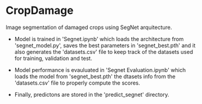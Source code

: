 # CropDamage
Image segmentation of damaged crops using SegNet arquitecture.

* Model is trained in 'Segnet.ipynb' which loads the architecture from 'segnet_model.py', saves the best parameters in 'segnet_best.pth' and it also generates the 'datasets.csv' file to keep track of the datasets used for training, validation and test.

* Model performance is evauluated in 'Segnet Evaluation.ipynb' which loads the model from 'segnet_best.pth' the dtasets info from the 'datasets.csv'  file to properly compute the scores.

* Finally, predictons are stored in the 'predict_segnet' directory.
